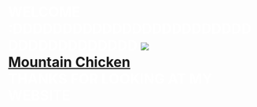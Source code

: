 <head>
<style> 
body {
  background-image: url("https://c4.wallpaperflare.com/wallpaper/500/442/354/outrun-vaporwave-hd-wallpaper-preview.jpg");
}
</style>
</head>
<title> Florthy's Site </title>
<h1><FONT COLOR="white"> WELCOME :DDDDDDDDDDDDDDDDDDDDDDDDDDDDDDDDDDDDD
<img src="https://user-images.githubusercontent.com/115503492/195818402-6b24be7d-d0ce-42da-ac8a-3cf759217118.png">
<a href="mountainchickens.html"><br>Mountain Chicken</a>
<br>
<b> THANKS FOR LOOKING AT MY WEBSITE
  

